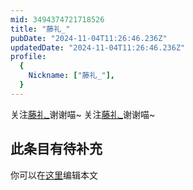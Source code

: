 ```yaml
---
mid: 3494374721718526
title: "藤礼_"
pubDate: "2024-11-04T11:26:46.236Z"
updatedDate: "2024-11-04T11:26:46.236Z"
profile:
  {
    Nickname: ["藤礼_"],
  }
---
```


关注[藤礼_](https://space.bilibili.com/3494374721718526)谢谢喵~ 关注[藤礼_](https://space.bilibili.com/3494374721718526)谢谢喵~

## 此条目有待补充
你可以在[这里](https://github.com/Yuhanawa/VTuber.ICU-Content/edit/master/v/藤礼_/index.md)编辑本文

